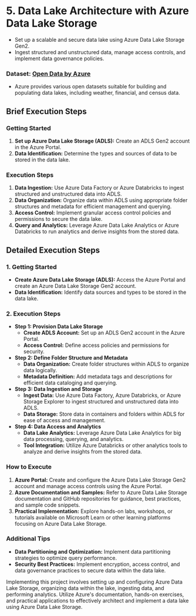 # 5. Data Lake Architecture with Azure Data Lake Storage
- Set up a scalable and secure data lake using Azure Data Lake Storage Gen2.
- Ingest structured and unstructured data, manage access controls, and implement data governance policies.

### Dataset: [Open Data by Azure](https://azure.microsoft.com/en-us/services/open-datasets/)
- Azure provides various open datasets suitable for building and populating data lakes, including weather, financial, and census data.

## Brief Execution Steps
### Getting Started
1. **Set up Azure Data Lake Storage (ADLS):** Create an ADLS Gen2 account in the Azure Portal.
2. **Data Identification:** Determine the types and sources of data to be stored in the data lake.

### Execution Steps
1. **Data Ingestion:** Use Azure Data Factory or Azure Databricks to ingest structured and unstructured data into ADLS.
2. **Data Organization:** Organize data within ADLS using appropriate folder structures and metadata for efficient management and querying.
3. **Access Control:** Implement granular access control policies and permissions to secure the data lake.
4. **Query and Analytics:** Leverage Azure Data Lake Analytics or Azure Databricks to run analytics and derive insights from the stored data.

## Detailed Execution Steps
### 1. Getting Started
- **Create Azure Data Lake Storage (ADLS):** Access the Azure Portal and create an Azure Data Lake Storage Gen2 account.
- **Data Identification:** Identify data sources and types to be stored in the data lake.

### 2. Execution Steps
- **Step 1: Provision Data Lake Storage**
    - **Create ADLS Account:** Set up an ADLS Gen2 account in the Azure Portal.
    - **Access Control:** Define access policies and permissions for security.
- **Step 2: Define Folder Structure and Metadata**
    - **Data Organization:** Create folder structures within ADLS to organize data logically.
    - **Metadata Definition:** Add metadata tags and descriptions for efficient data cataloging and querying.
- **Step 3: Data Ingestion and Storage**
    - **Ingest Data:** Use Azure Data Factory, Azure Databricks, or Azure Storage Explorer to ingest structured and unstructured data into ADLS.
    - **Data Storage:** Store data in containers and folders within ADLS for ease of access and management.
- **Step 4: Data Access and Analytics**
    - **Data Lake Analytics:** Leverage Azure Data Lake Analytics for big data processing, querying, and analytics.
    - **Tool Integration:** Utilize Azure Databricks or other analytics tools to analyze and derive insights from the stored data.

### How to Execute
1. **Azure Portal:** Create and configure the Azure Data Lake Storage Gen2 account and manage access controls using the Azure Portal.
2. **Azure Documentation and Samples:** Refer to Azure Data Lake Storage documentation and GitHub repositories for guidance, best practices, and sample code snippets.
3. **Practical Implementation:** Explore hands-on labs, workshops, or tutorials available on Microsoft Learn or other learning platforms focusing on Azure Data Lake Storage.

### Additional Tips
- **Data Partitioning and Optimization:** Implement data partitioning strategies to optimize query performance.
- **Security Best Practices:** Implement encryption, access control, and data governance practices to secure data within the data lake.

Implementing this project involves setting up and configuring Azure Data Lake Storage, organizing data within the lake, ingesting data, and performing analytics. Utilize Azure's documentation, hands-on exercises, and practical applications to effectively architect and implement a data lake using Azure Data Lake Storage.
